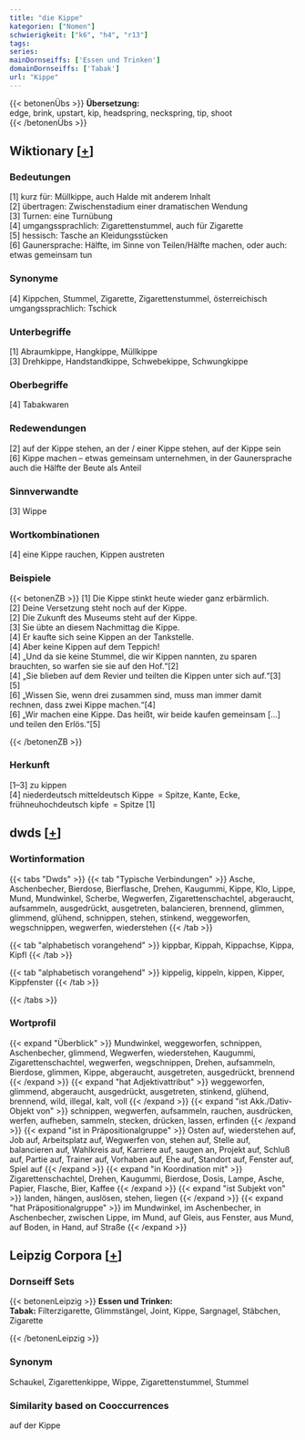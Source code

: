 ```yaml
---
title: "die Kippe"
kategorien: ["Nomen"]
schwierigkeit: ["k6", "h4", "r13"]
tags:
series:
mainDornseiffs: ['Essen und Trinken']
domainDornseiffs: ['Tabak']
url: "Kippe"
---
```


{{< betonenÜbs >}}
**Übersetzung:**  
edge, brink, upstart, kip, headspring, neckspring, tip, shoot  
{{< /betonenÜbs >}}

## Wiktionary [[+](https://de.wiktionary.org/wiki/Kippe)]

### Bedeutungen
[1] kurz für: Müllkippe, auch Halde mit anderem Inhalt  
[2] übertragen: Zwischenstadium einer dramatischen Wendung  
[3] Turnen: eine Turnübung  
[4] umgangssprachlich: Zigarettenstummel, auch für Zigarette  
[5] hessisch: Tasche an Kleidungsstücken  
[6] Gaunersprache: Hälfte, im Sinne von Teilen/Hälfte machen, oder auch: etwas gemeinsam tun  

### Synonyme
[4] Kippchen, Stummel, Zigarette, Zigarettenstummel, österreichisch umgangssprachlich: Tschick  

### Unterbegriffe
[1] Abraumkippe, Hangkippe, Müllkippe  
[3] Drehkippe, Handstandkippe, Schwebekippe, Schwungkippe  

### Oberbegriffe
[4] Tabakwaren  

### Redewendungen
[2] auf der Kippe stehen, an der / einer Kippe stehen, auf der Kippe sein  
[6] Kippe machen – etwas gemeinsam unternehmen, in der Gaunersprache auch die Hälfte der Beute als Anteil  

### Sinnverwandte
[3] Wippe  

### Wortkombinationen
[4] eine Kippe rauchen, Kippen austreten  

### Beispiele
{{< betonenZB >}}
[1] Die Kippe stinkt heute wieder ganz erbärmlich.  
[2] Deine Versetzung steht noch auf der Kippe.  
[2] Die Zukunft des Museums steht auf der Kippe.  
[3] Sie übte an diesem Nachmittag die Kippe.  
[4] Er kaufte sich seine Kippen an der Tankstelle.  
[4] Aber keine Kippen auf dem Teppich!  
[4] „Und da sie keine Stummel, die wir Kippen nannten, zu sparen brauchten, so warfen sie sie auf den Hof.“[2]  
[4] „Sie blieben auf dem Revier und teilten die Kippen unter sich auf.“[3]  
[5]  
[6] „Wissen Sie, wenn drei zusammen sind, muss man immer damit rechnen, dass zwei Kippe machen.“[4]  
[6]  „Wir machen eine Kippe. Das heißt, wir beide kaufen gemeinsam [...] und teilen den Erlös.“[5]  

{{< /betonenZB >}}
### Herkunft
[1–3] zu kippen  
[4] niederdeutsch mitteldeutsch Kippe = Spitze, Kante, Ecke, frühneuhochdeutsch kipfe = Spitze [1]  



## dwds [[+](https://www.dwds.de/wb/Kippe)]

### Wortinformation
{{< tabs "Dwds" >}}
{{< tab "Typische Verbindungen" >}}
Asche, Aschenbecher, Bierdose, Bierflasche, Drehen, Kaugummi, Kippe, Klo, Lippe, Mund, Mundwinkel, Scherbe, Wegwerfen, Zigarettenschachtel, abgeraucht, aufsammeln, ausgedrückt, ausgetreten, balancieren, brennend, glimmen, glimmend, glühend, schnippen, stehen, stinkend, weggeworfen, wegschnippen, wegwerfen, wiederstehen
{{< /tab >}}

{{< tab "alphabetisch vorangehend" >}}
kippbar, Kippah, Kippachse, Kippa, Kipfl
{{< /tab >}}

{{< tab "alphabetisch vorangehend" >}}
kippelig, kippeln, kippen, Kipper, Kippfenster
{{< /tab >}}

{{< /tabs >}}

### Wortprofil
{{< expand "Überblick" >}} Mundwinkel, weggeworfen, schnippen, Aschenbecher, glimmend, Wegwerfen, wiederstehen, Kaugummi, Zigarettenschachtel, wegwerfen, wegschnippen, Drehen, aufsammeln, Bierdose, glimmen, Kippe, abgeraucht, ausgetreten, ausgedrückt, brennend {{< /expand >}}
{{< expand "hat Adjektivattribut" >}} weggeworfen, glimmend, abgeraucht, ausgedrückt, ausgetreten, stinkend, glühend, brennend, wild, illegal, kalt, voll {{< /expand >}}
{{< expand "ist Akk./Dativ-Objekt von" >}} schnippen, wegwerfen, aufsammeln, rauchen, ausdrücken, werfen, aufheben, sammeln, stecken, drücken, lassen, erfinden {{< /expand >}}
{{< expand "ist in Präpositionalgruppe" >}} Osten auf, wiederstehen auf, Job auf, Arbeitsplatz auf, Wegwerfen von, stehen auf, Stelle auf, balancieren auf, Wahlkreis auf, Karriere auf, saugen an, Projekt auf, Schluß auf, Partie auf, Trainer auf, Vorhaben auf, Ehe auf, Standort auf, Fenster auf, Spiel auf {{< /expand >}}
{{< expand "in Koordination mit" >}} Zigarettenschachtel, Drehen, Kaugummi, Bierdose, Dosis, Lampe, Asche, Papier, Flasche, Bier, Kaffee {{< /expand >}}
{{< expand "ist Subjekt von" >}} landen, hängen, auslösen, stehen, liegen {{< /expand >}}
{{< expand "hat Präpositionalgruppe" >}} im Mundwinkel, im Aschenbecher, in Aschenbecher, zwischen Lippe, im Mund, auf Gleis, aus Fenster, aus Mund, auf Boden, in Hand, auf Straße {{< /expand >}}

## Leipzig Corpora [[+](https://corpora.uni-leipzig.de/en/res?word=Kippe&corpusId=deu_newscrawl-public_2018)]

### Dornseiff Sets
{{< betonenLeipzig >}}
**Essen und Trinken:**  
**Tabak:** Filterzigarette, Glimmstängel, Joint, Kippe, Sargnagel, Stäbchen, Zigarette  

{{< /betonenLeipzig >}}

### Synonym
Schaukel, Zigarettenkippe, Wippe, Zigarettenstummel, Stummel


### Similarity based on Cooccurrences
auf der Kippe


